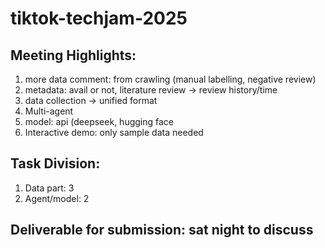 # tiktok-techjam-2025
## Meeting Highlights:
1. more data comment: from crawling (manual labelling, negative review)
2. metadata: avail or not, literature review -> review history/time
3. data collection -> unified format
4. Multi-agent
5. model: api (deepseek, hugging face
6. Interactive demo: only sample data needed
## Task Division:
1. Data part: 3 
2. Agent/model: 2
## Deliverable for submission: sat night to discuss
